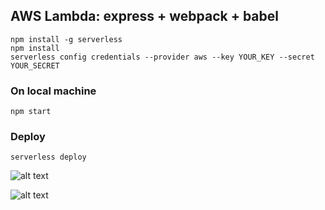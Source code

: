 ## AWS Lambda: express + webpack + babel

```console
npm install -g serverless
npm install
serverless config credentials --provider aws --key YOUR_KEY --secret YOUR_SECRET
```

### On local machine
```console
npm start
```

### Deploy
```console
serverless deploy
```

![alt text](https://cdn-images-1.medium.com/max/800/1*7RiYqdhr8j5kDqQy2W8f4w.png)

![alt text](https://cdn-images-1.medium.com/max/800/1*HGCAtH6v4QQ4fB9qONZ6wQ.png)
